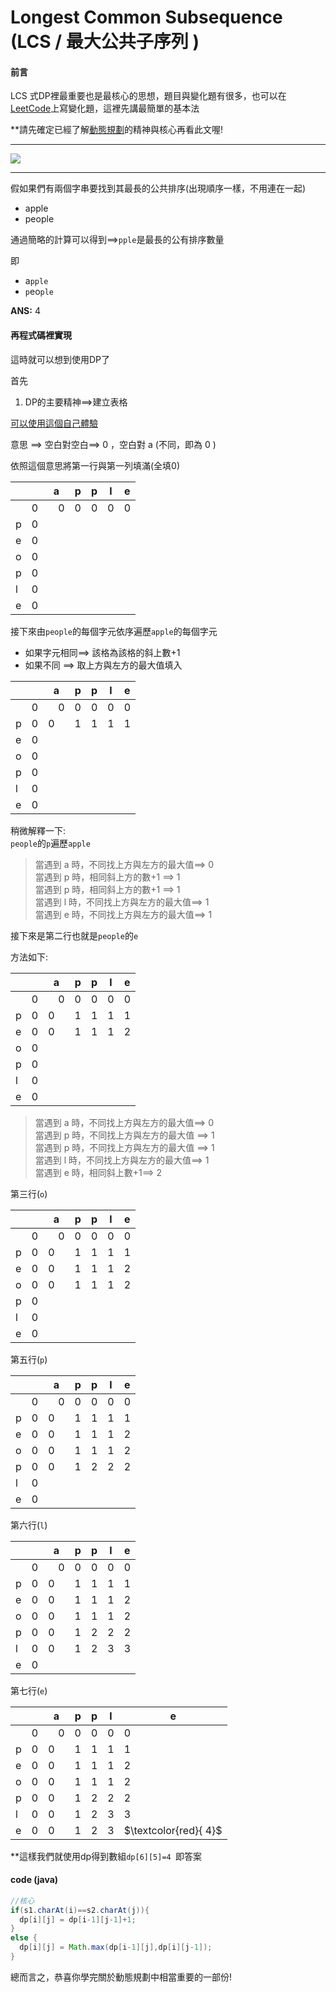 # Longest Common Subsequence (LCS / 最大公共子序列 )

#### 前言

LCS 式DP裡最重要也是最核心的思想，題目與變化題有很多，也可以在[LeetCode](https://leetcode.com/problemset/)上寫變化題，這裡先講最簡單的基本法

**請先確定已經了解[動態規劃](https://github.com/archie0732/c-library/blob/main/algorithm/Dynamic%20Programming.md)的精神與核心再看此文喔!


***

![](https://i.pinimg.com/736x/82/c7/10/82c710d8aa511d0bdce46866c89c1fd4.jpg)  

***

假如果們有兩個字串要找到其最長的公共排序(出現順序一樣，不用連在一起)

* apple
* people

通過簡略的計算可以得到==>`pple`是最長的公有排序數量     

即
* a`pple`
* `p`eo`ple`

**ANS:** 4


#### 再程式碼裡實現

這時就可以想到使用DP了

首先
1. DP的主要精神==>建立表格

[可以使用這個自己體驗](https://alchemist-al.com/algorithms/longest-common-subsequence)


意思 ==> 空白對空白==> 0 ，空白對 a (不同，即為 0 )

依照這個意思將第一行與第一列填滿(全填0)

|     |     |   a |   p  |  p  |  l  |  e  |
|-----|-----|------|------|-----|-----|-----| 
|     |   0 |　0   | 0    | 0    |    0| 0    |
|  p  |    0 |      |     |      |     |     |
| e   |     0|      |     |      |     |     |
| o   |     0|      |     |      |     |     |
| p   |    0 |      |     |      |     |     |
| l   |     0|      |     |      |     |     |
| e   |     0|      |     |      |     |     |

接下來由`people`的每個字元依序遍歷`apple`的每個字元  
* 如果字元相同==> 該格為該格的斜上數+1
* 如果不同 ==> 取上方與左方的最大值填入

|     |     |   a |   p  |  p  |  l  |  e  |
|-----|-----|------|------|-----|-----|-----| 
|     |   0 |　0   | 0    | 0    |    0| 0    |
|  p  |    0 |     0 | 1     |     1 |  1    | 1     |
| e   |     0|      |     |      |     |     |
| o   |     0|      |     |      |     |     |
| p   |    0 |      |     |      |     |     |
| l   |     0|      |     |      |     |     |
| e   |     0|      |     |      |     |     |

稍微解釋一下:  
`people`的`p`遍歷`apple`  
>當遇到 a 時，不同找上方與左方的最大值==> 0  
>當遇到 p 時，相同斜上方的數+1 ==> 1  
>當遇到 p 時，相同斜上方的數+1 ==> 1  
>當遇到 l 時，不同找上方與左方的最大值==> 1  
>當遇到 e 時，不同找上方與左方的最大值==> 1


接下來是第二行也就是`people`的`e`  

方法如下:  

|     |     |   a |   p  |  p  |  l  |  e  |
|-----|-----|------|------|-----|-----|-----| 
|     |   0 |　0   | 0    | 0    |    0| 0    |
|  p  |    0 |     0 | 1     |     1 |  1    | 1     |
| e   |     0|     0 | 1    | 1     | 1    | 2    |
| o   |     0|      |     |      |     |     |
| p   |    0 |      |     |      |     |     |
| l   |     0|      |     |      |     |     |
| e   |     0|      |     |      |     |     |

>當遇到 a 時，不同找上方與左方的最大值==> 0   
>當遇到 p 時，不同找上方與左方的最大值 ==> 1  
>當遇到 p 時，不同找上方與左方的最大值 ==> 1  
>當遇到 l 時，不同找上方與左方的最大值==> 1  
>當遇到 e 時，相同斜上數+1==> 2


第三行(`o`)  

|     |     |   a |   p  |  p  |  l  |  e  |
|-----|-----|------|------|-----|-----|-----| 
|     |   0 |　0   | 0    | 0    |    0| 0    |
|  p  |    0 |     0 | 1     |     1 |  1    | 1     |
| e   |     0|     0 | 1    | 1     | 1    | 2    |
| o   |     0|   0   |  1   | 1     | 1    | 2    |
| p   |    0 |      |     |      |     |     |
| l   |     0|      |     |      |     |     |
| e   |     0|      |     |      |     |     |


第五行(`p`)  

|     |     |   a |   p  |  p  |  l  |  e  |
|-----|-----|------|------|-----|-----|-----| 
|     |   0 |　0   | 0    | 0    |    0| 0    |
|  p  |    0 |     0 | 1     |     1 |  1    | 1     |
| e   |     0|     0 | 1    | 1     | 1    | 2    |
| o   |     0|   0   | 1    |  1    | 1    | 2    |
| p   |    0 |     0 | 1    | 2     |  2   | 2    |
| l   |     0|      |     |      |     |     |
| e   |     0|      |     |      |     |     |

第六行(`l`)  

|     |     |   a |   p  |  p  |  l  |  e  |
|-----|-----|------|------|-----|-----|-----| 
|     |   0 |　0   | 0    | 0    |    0| 0    |
|  p  |    0 |     0 | 1     |     1 |  1    | 1     |
| e   |     0|     0 | 1    | 1     | 1    | 2    |
| o   |     0|   0   | 1    |  1    | 1    | 2    |
| p   |    0 |     0 | 1    | 2     |  2   | 2    |
| l   |     0|   0   | 1    | 2     | 3    |  3   |
| e   |     0|      |     |      |     |     |


第七行(`e`)  

|     |     |   a |   p  |  p  |  l  |  e  |
|-----|-----|------|------|-----|-----|-----| 
|     |   0 |　0   | 0    | 0    |    0| 0    |
|  p  |    0 |     0 | 1     |     1 |  1    | 1     |
| e   |     0|     0 | 1    | 1     | 1    | 2    |
| o   |     0|   0   | 1    |  1    | 1    | 2    |
| p   |    0 |     0 | 1    | 2     |  2   | 2    |
| l   |     0|   0   | 1    | 2     | 3    |  3   |
| e   |     0|   0   | 1    |  2    | 3    | $`\textcolor{red}{ 4}`$    |



**這樣我們就使用dp得到數組`dp[6][5]=4 `即答案  


#### code (java)  

```java
//核心
if(s1.charAt(i)==s2.charAt(j)){
  dp[i][j] = dp[i-1][j-1]+1;
}
else {
  dp[i][j] = Math.max(dp[i-1][j],dp[i][j-1]);
}
```

總而言之，恭喜你學完關於動態規劃中相當重要的一部份!  

